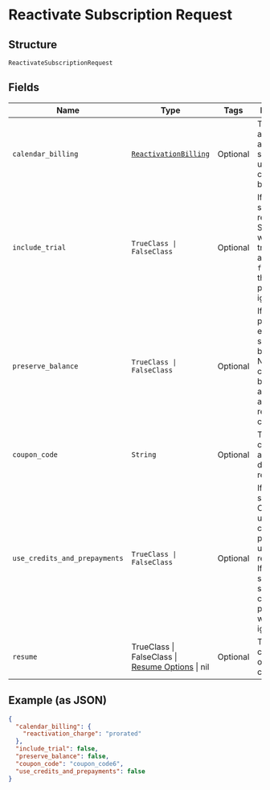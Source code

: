 
# Reactivate Subscription Request

## Structure

`ReactivateSubscriptionRequest`

## Fields

| Name | Type | Tags | Description |
|  --- | --- | --- | --- |
| `calendar_billing` | [`ReactivationBilling`](../../doc/models/reactivation-billing.md) | Optional | These values are only applicable to subscriptions using calendar billing |
| `include_trial` | `TrueClass \| FalseClass` | Optional | If `true` is sent, the reactivated Subscription will include a trial if one is available. If `false` is sent, the trial period will be ignored. |
| `preserve_balance` | `TrueClass \| FalseClass` | Optional | If `true` is passed, the existing subscription balance will NOT be cleared/reset before adding the additional reactivation charges. |
| `coupon_code` | `String` | Optional | The coupon code to be applied during reactivation. |
| `use_credits_and_prepayments` | `TrueClass \| FalseClass` | Optional | If true is sent, Chargify will use service credits and prepayments upon reactivation. If false is sent, the service credits and prepayments will be ignored. |
| `resume` | TrueClass \| FalseClass \| [Resume Options](../../doc/models/resume-options.md) \| nil | Optional | This is a container for one-of cases. |

## Example (as JSON)

```json
{
  "calendar_billing": {
    "reactivation_charge": "prorated"
  },
  "include_trial": false,
  "preserve_balance": false,
  "coupon_code": "coupon_code6",
  "use_credits_and_prepayments": false
}
```

